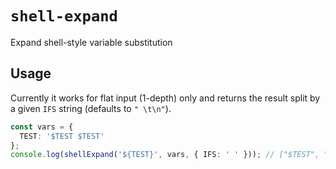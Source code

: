 # `shell-expand`

Expand shell-style variable substitution

## Usage

Currently it works for flat input (1-depth) only and returns the result
split by a given `IFS` string (defaults to `" \t\n"`).

```ts
const vars = {
  TEST: '$TEST $TEST'
};
console.log(shellExpand('${TEST}', vars, { IFS: ' ' })); // ["$TEST", "$TEST"]
```
